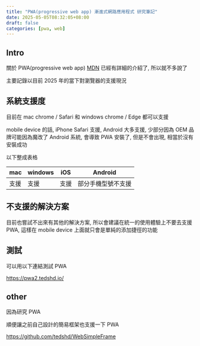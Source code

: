 ```yaml
---
title: "PWA(progressive web app) 漸進式網路應用程式 研究筆記"
date: 2025-05-05T08:32:05+08:00
draft: false
categories: [pwa, web]
---
```


## Intro

關於 PWA(progressive web app) [MDN](https://developer.mozilla.org/zh-TW/docs/Web/Progressive_web_apps) 已經有詳細的介紹了, 所以就不多說了

主要記錄以目前 2025 年的當下對瀏覽器的支援現況

## 系統支援度

目前在 mac chrome / Safari 和 windows chrome / Edge 都可以支援

mobile device 的話, iPhone Safari 支援, Android 大多支援, 少部分因為 OEM 品牌可能因為魔改了 Android 系統, 會導致 PWA 安裝了, 但是不會出現, 相當於沒有安裝成功

以下整成表格

| mac | windows | iOS | Android |
| --- | --- | --- | --- |
| 支援 | 支援 | 支援 | 部分手機型號不支援 |

## 不支援的解決方案

目前也嘗試不出來有其他的解決方案, 所以會建議在統一的使用體驗上不要去支援 PWA, 這樣在 mobile device 上面就只會是單純的添加捷徑的功能

## 測試

可以用以下連結測試 PWA

https://pwa2.tedshd.io/

## other

因為研究 PWA

順便讓之前自己設計的簡易框架也支援一下 PWA

https://github.com/tedshd/WebSimpleFrame
